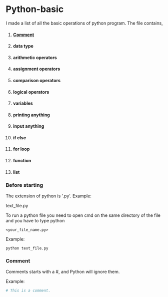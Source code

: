 # Python-basic
I made a list of all the basic operations of python program. 
The file contains,
1. #### [Comment](#Comment)
1. #### data type
1. #### arithmetic operators
1. #### assignment operators
1. #### comparison operators
1. #### logical operators
1. #### variables
1. #### printing anything
1. #### input anything
1. #### if else
1. #### for loop
1. #### function
1. #### list


### Before starting

The extension of python is '.py'. 
Example:

text_file.py

To run a python file you need to open cmd on the same directory of the file and you have to type python 
```
<your_file_name.py>
```

Example:
```
python text_file.py
```

### Comment

Comments starts with a #, and Python will ignore them.

Example:
```python
# This is a comment.
```
